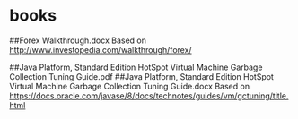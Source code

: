 # books
##Forex Walkthrough.docx
Based on http://www.investopedia.com/walkthrough/forex/

##Java Platform, Standard Edition HotSpot Virtual Machine Garbage Collection Tuning Guide.pdf
##Java Platform, Standard Edition HotSpot Virtual Machine Garbage Collection Tuning Guide.docx
Based on https://docs.oracle.com/javase/8/docs/technotes/guides/vm/gctuning/title.html
